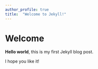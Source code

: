 ```yaml
---
author_profile: true
title:  "Welcome to Jekyll!"
---
```


# Welcome

**Hello world**, this is my first Jekyll blog post.

I hope you like it!

